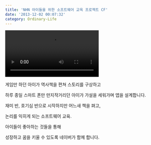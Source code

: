 ```yaml
---
title: 'NHN 아이들을 위한 소프트웨어 교육 프로젝트 CF'
date: '2013-12-02 00:07:32'
category: Ordinary-Life
---
```


<video src="/assets/video/2013-12-03.mp4" controls></video>

게임만 하던 아이가 역사책을 편쳐 스토리를 구상하고

하루 종일 스마트 폰만 만지작거리던 아이가 가설을 세워가며 앱을 설계합니다.

재미 반, 호기심 반으로 시작하지만 어느새 책을 펴고,

논리를 익히게 되는 소프트웨어 교육.

아이들이 좋아하는 것들을 통해

성장하고 꿈을 키울 수 있도록 네이버가 함께 합니다.
